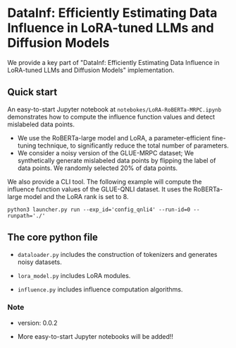# DataInf: Efficiently Estimating Data Influence in LoRA-tuned LLMs and Diffusion Models

We provide a key part of "DataInf: Efficiently Estimating Data Influence in LoRA-tuned LLMs and Diffusion Models" implementation. 

## Quick start

An easy-to-start Jupyter notebook at `notebokes/LoRA-RoBERTa-MRPC.ipynb` demonstrates how to compute the influence function values and detect mislabeled data points. 
 - We use the RoBERTa-large model and LoRA, a parameter-efficient fine-tuning technique, to significantly reduce the total number of parameters. 
 - We consider a noisy version of the GLUE-MRPC dataset; We synthetically generate mislabeled data points by flipping the label of data points. We randomly selected 20% of data points. 

We also provide a CLI tool. The following example will compute the influence function values of the GLUE-QNLI dataset. It uses the RoBERTa-large model and the LoRA rank is set to 8.

```
python3 launcher.py run --exp_id='config_qnli4' --run-id=0 --runpath='./'
```

## The core python file 

- `dataloader.py` includes the construction of tokenizers and generates noisy datasets.

- `lora_model.py` includes LoRA modules.

- `influence.py` includes influence computation algorithms.


### Note

- version: 0.0.2

- More easy-to-start Jupyter notebooks will be added!!


